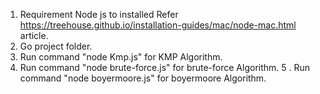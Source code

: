 1. Requirement Node js to installed Refer https://treehouse.github.io/installation-guides/mac/node-mac.html article.
2. Go project folder.
3. Run command "node Kmp.js" for KMP Algorithm.
4. Run command "node brute-force.js" for brute-force Algorithm.
   5 . Run command "node boyermoore.js" for boyermoore Algorithm.
